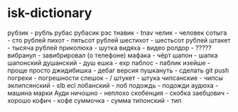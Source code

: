 # isk-dictionary

рубзик       - рубль
рубас
рубасик
рэс
тнавик       - tnav
челик        - человек
сотыга       - сто рублей
пихот        - пятьсот рублей
шестихот     - шестьсот рублей
штакет       - тысяча рублей
приколюха    - шутка
видяха       - видео
ролдор       - ?????
вибранул     - завибрировал (о телефоне)
мафака       - чёрт
шапон        - шапка
шапонский 
душанский    - душ
ешка         - exp
паблос       - паблик
изейше       - проще просто
джидибишка   - дебаг версия
пушкануть    - сделать git push
погрехи      - погрешности
слешок       - /
штукет       - штука
чипсанские   - чипсы
эклипсянcкий - slb ecl
лобанский    - лоб
подождь      - подожди
аудюха       - машина марки Ауди
ничошно      - неплохо
скобенция    - скобка
заебцович    - хорошо
кофич        - кофе
суммочка     - сумма
типонский    - тип
